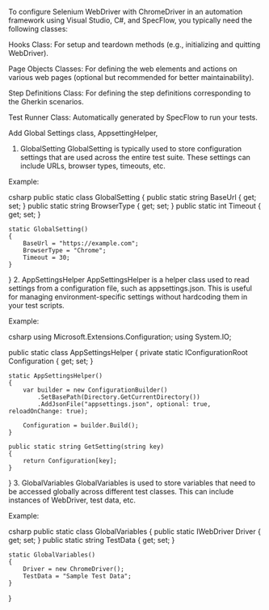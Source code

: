 ﻿To configure Selenium WebDriver with ChromeDriver in an automation framework using Visual Studio, C#, and SpecFlow, you typically need the following classes:

Hooks Class: For setup and teardown methods (e.g., initializing and quitting WebDriver).

Page Objects Classes: For defining the web elements and actions on various web pages (optional but recommended for better maintainability).

Step Definitions Class: For defining the step definitions corresponding to the Gherkin scenarios.

Test Runner Class: Automatically generated by SpecFlow to run your tests.

Add Global Settings class,
AppsettingHelper,

1. GlobalSetting
GlobalSetting is typically used to store configuration settings that are used across the entire test suite. These settings can include URLs, browser types, timeouts, etc.

Example:

csharp
public static class GlobalSetting
{
    public static string BaseUrl { get; set; }
    public static string BrowserType { get; set; }
    public static int Timeout { get; set; }

    static GlobalSetting()
    {
        BaseUrl = "https://example.com";
        BrowserType = "Chrome";
        Timeout = 30;
    }
}
2. AppSettingsHelper
AppSettingsHelper is a helper class used to read settings from a configuration file, such as appsettings.json. This is useful for managing environment-specific settings without hardcoding them in your test scripts.

Example:

csharp
using Microsoft.Extensions.Configuration;
using System.IO;

public static class AppSettingsHelper
{
    private static IConfigurationRoot Configuration { get; set; }

    static AppSettingsHelper()
    {
        var builder = new ConfigurationBuilder()
            .SetBasePath(Directory.GetCurrentDirectory())
            .AddJsonFile("appsettings.json", optional: true, reloadOnChange: true);

        Configuration = builder.Build();
    }

    public static string GetSetting(string key)
    {
        return Configuration[key];
    }
}
3. GlobalVariables
GlobalVariables is used to store variables that need to be accessed globally across different test classes. This can include instances of WebDriver, test data, etc.

Example:

csharp
public static class GlobalVariables
{
    public static IWebDriver Driver { get; set; }
    public static string TestData { get; set; }

    static GlobalVariables()
    {
        Driver = new ChromeDriver();
        TestData = "Sample Test Data";
    }
}